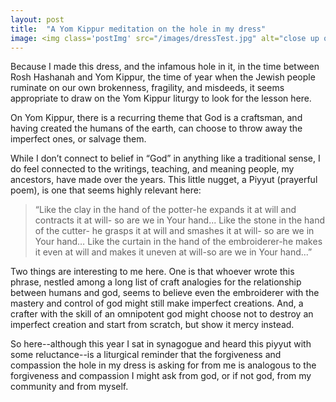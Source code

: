 ```yaml
---
layout: post
title:  "A Yom Kippur meditation on the hole in my dress"
image: <img class='postImg' src="/images/dressTest.jpg" alt="close up of a patch of sashiko stitches over a hole in black chambray"/>
---
```


Because I made this dress, and the infamous hole in it, in the time between Rosh Hashanah and Yom Kippur, the time of year when the Jewish people ruminate on our own brokenness, fragility, and misdeeds, it seems appropriate to draw on the Yom Kippur liturgy to look for the lesson here. 

On Yom Kippur, there is a recurring theme that God is a craftsman, and having created the humans of the earth, can choose to throw away the imperfect ones, or salvage them. 

While I don’t connect to belief in “God” in anything like a traditional sense, I do feel connected to the writings, teaching, and meaning people, my ancestors, have made over the years. This little nugget, a Piyyut (prayerful poem), is one that seems highly relevant here: 

>“Like the clay in the hand of the potter-he expands it at will and contracts it at will- so are we in Your hand...
>Like the stone in the hand of the cutter- he grasps it at will and smashes it at will- so are we in Your hand…
>Like the curtain in the hand of the embroiderer-he makes it even at will and makes it uneven at will-so are we in Your hand...” 

Two things are interesting to me here. One is that whoever wrote this phrase, nestled among a long list of craft analogies for the relationship between humans and god, seems to believe even the embroiderer with the mastery and control of god might still make imperfect creations. And, a crafter with the skill of an omnipotent god might choose not to destroy an imperfect creation and start from scratch, but show it mercy instead. 

So here--although this year I sat in synagogue and heard this piyyut with some reluctance--is a liturgical reminder that the forgiveness and compassion the hole in my dress is asking for from me is analogous to the forgiveness and compassion I might ask from god, or if not god, from my community and from myself. 
